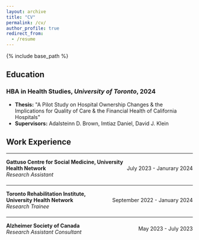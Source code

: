 ```yaml
---
layout: archive
title: "CV"
permalink: /cv/
author_profile: true
redirect_from:
  - /resume
---
```


{% include base_path %}

## Education
### HBA in Health Studies, *University of Toronto*, 2024
- **Thesis:** "A Pilot Study on Hospital Ownership Changes & the Implications for Quality of Care & the Financial Health of California Hospitals"
- **Supervisors:** Adalsteinn D. Brown, Imtiaz Daniel, David J. Klein

## Work Experience
---

<div style="display: flex; justify-content: space-between; align-items: center; margin-bottom: 20px;">
  <div style="flex: 1;">
    <dl style="margin: 0;">
      <dt style="font-weight: bold;">Gattuso Centre for Social Medicine, University Health Network</dt>
      <dd style="font-style: italic; margin-left: 0;">Research Assistant</dd>
    </dl>
  </div>
  <div style="text-align: right;">
    <div>July 2023 - Janurary 2024</div>
  </div>
</div>

---

<div style="display: flex; justify-content: space-between; align-items: center; margin-bottom: 20px;">
  <div style="flex: 1;">
    <div style="font-weight: bold;">Toronto Rehabilitation Institute, University Health Network</div>
    <div style="font-style: italic;">Research Trainee</div>
  </div>
  <div style="text-align: right;">
    <div>September 2022 - January 2024</div>
  </div>
</div>

---

<div style="display: flex; justify-content: space-between; align-items: center; margin-bottom: 20px;">
  <div style="flex: 1;">
    <div style="font-weight: bold;">Alzheimer Society of Canada</div>
    <div style="font-style: italic;">Research Assistant Consultant</div>
  </div>
  <div style="text-align: right;">
    <div>May 2023 - July 2023</div>
  </div>
</div>